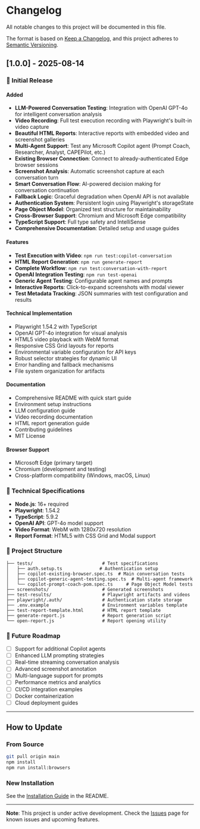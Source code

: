 # Changelog

All notable changes to this project will be documented in this file.

The format is based on [Keep a Changelog](https://keepachangelog.com/en/1.0.0/),
and this project adheres to [Semantic Versioning](https://semver.org/spec/v2.0.0.html).

## [1.0.0] - 2025-08-14

### 🎉 Initial Release

#### Added
- **LLM-Powered Conversation Testing**: Integration with OpenAI GPT-4o for intelligent conversation analysis
- **Video Recording**: Full test execution recording with Playwright's built-in video capture
- **Beautiful HTML Reports**: Interactive reports with embedded video and screenshot galleries
- **Multi-Agent Support**: Test any Microsoft Copilot agent (Prompt Coach, Researcher, Analyst, CAPEPilot, etc.)
- **Existing Browser Connection**: Connect to already-authenticated Edge browser sessions
- **Screenshot Analysis**: Automatic screenshot capture at each conversation turn
- **Smart Conversation Flow**: AI-powered decision making for conversation continuation
- **Fallback Logic**: Graceful degradation when OpenAI API is not available
- **Authentication System**: Persistent login using Playwright's storageState
- **Page Object Model**: Organized test structure for maintainability
- **Cross-Browser Support**: Chromium and Microsoft Edge compatibility
- **TypeScript Support**: Full type safety and IntelliSense
- **Comprehensive Documentation**: Detailed setup and usage guides

#### Features
- **Test Execution with Video**: `npm run test:copilot-conversation`
- **HTML Report Generation**: `npm run generate-report`
- **Complete Workflow**: `npm run test:conversation-with-report`
- **OpenAI Integration Testing**: `npm run test-openai`
- **Generic Agent Testing**: Configurable agent names and prompts
- **Interactive Reports**: Click-to-expand screenshots with modal viewer
- **Test Metadata Tracking**: JSON summaries with test configuration and results

#### Technical Implementation
- Playwright 1.54.2 with TypeScript
- OpenAI GPT-4o integration for visual analysis
- HTML5 video playback with WebM format
- Responsive CSS Grid layouts for reports
- Environmental variable configuration for API keys
- Robust selector strategies for dynamic UI
- Error handling and fallback mechanisms
- File system organization for artifacts

#### Documentation
- Comprehensive README with quick start guide
- Environment setup instructions
- LLM configuration guide
- Video recording documentation
- HTML report generation guide
- Contributing guidelines
- MIT License

#### Browser Support
- Microsoft Edge (primary target)
- Chromium (development and testing)
- Cross-platform compatibility (Windows, macOS, Linux)

### 🔧 Technical Specifications
- **Node.js**: 16+ required
- **Playwright**: 1.54.2
- **TypeScript**: 5.9.2
- **OpenAI API**: GPT-4o model support
- **Video Format**: WebM with 1280x720 resolution
- **Report Format**: HTML5 with CSS Grid and Modal support

### 📁 Project Structure
```
├── tests/                          # Test specifications
│   ├── auth.setup.ts              # Authentication setup
│   ├── copilot-existing-browser.spec.ts  # Main conversation tests
│   ├── copilot-generic-agent-testing.spec.ts  # Multi-agent framework
│   └── copilot-prompt-coach-pom.spec.ts     # Page Object Model tests
├── screenshots/                    # Generated screenshots
├── test-results/                   # Playwright artifacts and videos
├── playwright/.auth/               # Authentication state storage
├── .env.example                    # Environment variables template
├── test-report-template.html       # HTML report template
├── generate-report.js              # Report generation script
└── open-report.js                  # Report opening utility
```

### 🎯 Future Roadmap
- [ ] Support for additional Copilot agents
- [ ] Enhanced LLM prompting strategies
- [ ] Real-time streaming conversation analysis
- [ ] Advanced screenshot annotation
- [ ] Multi-language support for prompts
- [ ] Performance metrics and analytics
- [ ] CI/CD integration examples
- [ ] Docker containerization
- [ ] Cloud deployment guides

---

## How to Update

### From Source
```bash
git pull origin main
npm install
npm run install:browsers
```

### New Installation
See the [Installation Guide](README.md#installation) in the README.

---

**Note**: This project is under active development. Check the [Issues](https://github.com/your-username/copilot-playwright-testing/issues) page for known issues and upcoming features.
